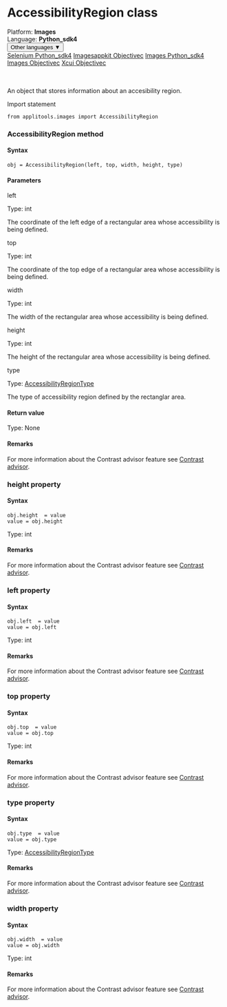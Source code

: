 # AccessibilityRegion class
<div class='platform-bar-container-div'><div class='platform-bar-div'>Platform:  <b> Images</b>
</div><div class='platform-bar-div'>Language: <b>Python_sdk4</b></div><div class='dropdown-button-container-div'><button class='sdk-language-dropdown-button'>Other languages ▼</button><div class='dropdown-content'>
<a href='../../selenium/python_sdk4/accessibilityregion'>Selenium Python_sdk4</a>
<a href='../../imagesappkit/objectivec/accessibilityregion'>Imagesappkit Objectivec</a>
<a href='../../images/python_sdk4/accessibilityregion'>Images Python_sdk4</a>
<a href='../../images/objectivec/accessibilityregion'>Images Objectivec</a>
<a href='../../xcui/objectivec/accessibilityregion'>Xcui Objectivec</a>
</div></div><br /><br /></div>




An object that stores information about an accesibility region.

Import statement

    from applitools.images import AccessibilityRegion
    	



### AccessibilityRegion method
#### Syntax


    obj = AccessibilityRegion(left, top, width, height, type)
    

#### Parameters

left

Type: int

The coordinate of the left edge of a rectangular area whose accessibility is being defined.

top

Type: int

The coordinate of the top edge of a rectangular area whose accessibility is being defined.

width

Type: int

The width of the rectangular area whose accessibility is being defined.

height

Type: int

The height of the rectangular area whose accessibility is being defined.

type

Type: [AccessibilityRegionType](./accessibilityregiontype)

The type of accessibility region defined by the rectanglar area.

#### Return value

Type:  None

#### Remarks


For more information about the Contrast advisor feature see [Contrast advisor](https://applitools.com/docs/features/contrast-accessibility.html).


### height property
#### Syntax


    obj.height  = value
    value = obj.height
    

Type: int

#### Remarks


For more information about the Contrast advisor feature see [Contrast advisor](https://applitools.com/docs/features/contrast-accessibility.html).

### left property
#### Syntax


    obj.left  = value
    value = obj.left
    

Type: int

#### Remarks


For more information about the Contrast advisor feature see [Contrast advisor](https://applitools.com/docs/features/contrast-accessibility.html).

### top property
#### Syntax


    obj.top  = value
    value = obj.top
    

Type: int

#### Remarks


For more information about the Contrast advisor feature see [Contrast advisor](https://applitools.com/docs/features/contrast-accessibility.html).

### type property
#### Syntax


    obj.type  = value
    value = obj.type
    

Type: [AccessibilityRegionType](./accessibilityregiontype)

#### Remarks


For more information about the Contrast advisor feature see [Contrast advisor](https://applitools.com/docs/features/contrast-accessibility.html).

### width property
#### Syntax


    obj.width  = value
    value = obj.width
    

Type: int

#### Remarks


For more information about the Contrast advisor feature see [Contrast advisor](https://applitools.com/docs/features/contrast-accessibility.html).
